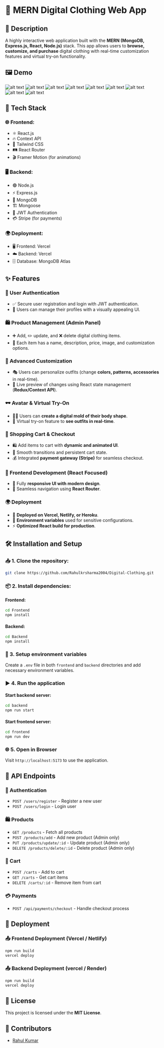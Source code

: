 # 👗 MERN Digital Clothing Web App

## 📜 Description
A highly interactive web application built with the **MERN (MongoDB, Express.js, React, Node.js)** stack. This app allows users to **browse, customize, and purchase** digital clothing with real-time customization features and virtual try-on functionality.

## 🖼 Demo
![alt text](<Screenshot (177).png>)
![alt text](<Screenshot (178).png>)
![alt text](<Screenshot (179).png>)
![alt text](<Screenshot (180).png>)
![alt text](<Screenshot (181).png>)
![alt text](<Screenshot (182).png>)
![alt text](<Screenshot (183).png>)
![alt text](<Screenshot (184).png>)
![alt text](<Screenshot (185).png>)

## 🚀 Tech Stack

### 🌐 Frontend:
- ⚛️ React.js
- 🔥  Context API
- 🎨 Tailwind CSS 
- 🛤 React Router
- 🎬 Framer Motion (for animations)

### 🖥 Backend:
- 🟢 Node.js
- ⚡ Express.js
- 🍃 MongoDB
- 🏗 Mongoose
- 🔐 JWT Authentication
- 💳 Stripe (for payments)

### 🌍 Deployment:
- 🖥 Frontend: Vercel 
- ☁️ Backend: Vercel
- 🗄 Database: MongoDB Atlas

## ✨ Features

### 🔑 User Authentication
- ✅ Secure user registration and login with JWT authentication.
- 👤 Users can manage their profiles with a visually appealing UI.

### 🛍 Product Management (Admin Panel)
- ➕ Add, ✏️ update, and ❌ delete digital clothing items.
- 📸 Each item has a name, description, price, image, and customization options.

### 🎨 Advanced Customization
- 🎭 Users can personalize outfits (change **colors, patterns, accessories** in real-time).
- 🔄 Live preview of changes using React state management (**Redux/Context API**).

### 🕶 Avatar & Virtual Try-On
- 🏃‍♂️ Users can **create a digital mold of their body shape**.
- 👗 Virtual try-on feature to **see outfits in real-time**.

### 🛒 Shopping Cart & Checkout
- 🛍 Add items to cart with **dynamic and animated UI**.
- 🔄 Smooth transitions and persistent cart state.
- 💰 Integrated **payment gateway (Stripe)** for seamless checkout.

### 🎨 Frontend Development (React Focused)
- 📱 Fully **responsive UI with modern design**.
- 🚀 Seamless navigation using **React Router**.

### 🌍 Deployment
- 🚀 **Deployed on Vercel, Netlify, or Heroku**.
- 🔑 **Environment variables** used for sensitive configurations.
- ⚡ **Optimized React build for production**.

## 🛠 Installation and Setup

### 📥 1. Clone the repository:
```bash
git clone https://github.com/Rahulkrsharma2004/Digital-Clothing.git
```

### 📦 2. Install dependencies:
#### Frontend:
```bash
cd Frontend
npm install
```

#### Backend:
```bash
cd Backend
npm install
```

### 🔑 3. Setup environment variables
Create a `.env` file in both `frontend` and `backend` directories and add necessary environment variables.

### ▶️ 4. Run the application
#### Start backend server:
```bash
cd backend
npm run start
```

#### Start frontend server:
```bash
cd frontend
npm run dev
```

### 🌐 5. Open in Browser
Visit `http://localhost:5173` to use the application.

## 📡 API Endpoints
### 🔐 Authentication
- `POST /users/register` - Register a new user
- `POST /users/login` - Login user

### 🛍 Products
- `GET /products` - Fetch all products
- `POST /products/add` - Add new product (Admin only)
- `PUT /products/update/:id` - Update product (Admin only)
- `DELETE /products/delete/:id` - Delete product (Admin only)

### 🛒 Cart
- `POST /carts` - Add to cart
- `GET /carts` - Get cart items
- `DELETE /carts/:id` - Remove item from cart

### 💳 Payments
- `POST /api/payments/checkout` - Handle checkout process

## 🚀 Deployment
### 📤 Frontend Deployment (Vercel / Netlify)
```bash
npm run build
vercel deploy
```

### 📤 Backend Deployment (vercel / Render)
```bash
npm run build
vercel deploy
```

## 📜 License
This project is licensed under the **MIT License**.

## 👥 Contributors
- [Rahul Kumar](https://github.com/Rahulkrsharma2004)

